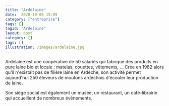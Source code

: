 ```yaml
---
title: "Ardelaine"
date:  2020-10-06 15:09
category: ["entreprise"]
tags: []
tagid: "Ardelaine"
layout: post
category: []
tags: []
illustration: /images/ardelaine.jpg
---
```

Ardelaine est une coopérative de 50 salariés qui fabrique des produits en pure laine bio et locale : matelas, couettes, vêtements, ... Crée en 1982 alors qu'il n'existait pas de filière laine en Ardèche, son activité permet aujourd'hui 250 éleveurs de moutons ardéchois d'écouler leur production de laine.

Son siège social est également un musée, un restaurant, un café-librairie qui accueillent de nombreux évènements.
